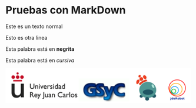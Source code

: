 # Pruebas con MarkDown

Este es un
 texto            normal

  Esto es otra linea

Esta palabra está en **negrita**

Esta palabra está en *cursiva*

![](Logo-urjc.png)